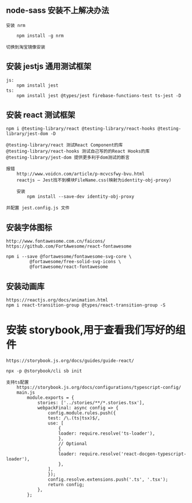 
## node-sass 安装不上解决办法

    安装 nrm

        npm install -g nrm
    
    切换到淘宝镜像安装

## 安装 jestjs 通用测试框架
    js:
        npm install jest
    ts:
        npm install jest @types/jest firebase-functions-test ts-jest -D

## 安装 react 测试框架

    npm i @testing-library/react @testing-library/react-hooks @testing-library/jest-dom -D

    @testing-library/react 测试React Component的库
    @testing-library/react-hooks 测试自己写的的React Hooks的库
    @testing-library/jest-dom 提供更多利于dom测试的断言

    报错
        http://www.voidcn.com/article/p-mcvcsfwy-bvu.html
        reactjs – Jest找不到模块FileName.css(映射为identity-obj-proxy)

        安装
            npm install --save-dev identity-obj-proxy
            
    并配置 jest.config.js 文件        

## 安装字体图标
    http://www.fontawesome.com.cn/faicons/
    https://github.com/FortAwesome/react-fontawesome

    npm i --save @fortawesome/fontawesome-svg-core \
             @fortawesome/free-solid-svg-icons \
             @fortawesome/react-fontawesome
    
## 安装动画库
    https://reactjs.org/docs/animation.html
    npm i react-transition-group @types/react-transition-group -S

# 安装  storybook,用于查看我们写好的组件
    https://storybook.js.org/docs/guides/guide-react/

    npx -p @storybook/cli sb init

    支持ts配置
        https://storybook.js.org/docs/configurations/typescript-config/
        main.js
            module.exports = {
                stories: ['../stories/**/*.stories.tsx'],
                webpackFinal: async config => {
                    config.module.rules.push({
                    test: /\.(ts|tsx)$/,
                    use: [
                        {
                        loader: require.resolve('ts-loader'),
                        },
                        // Optional
                        {
                        loader: require.resolve('react-docgen-typescript-loader'),
                        },
                    ],
                    });
                    config.resolve.extensions.push('.ts', '.tsx');
                    return config;
                },
            };
